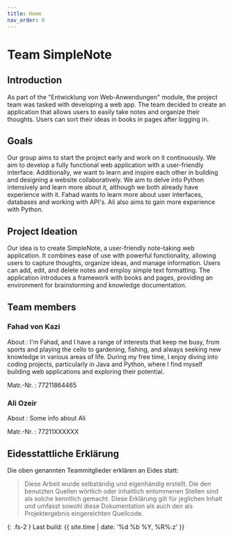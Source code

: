 ```yaml
---
title: Home
nav_order: 0
---
```


# Team SimpleNote

## Introduction
As part of the "Entwicklung von Web-Anwendungen" module, the project team was tasked with developing a web app. The team decided to create an application that allows users to easily take notes and organize their thoughts. Users can sort their ideas in books in pages after logging in. 

## Goals
Our group aims to start the project early and work on it continuously. We aim to develop a fully functional web application with a user-friendly interface. Additionally, we want to learn and inspire each other in building and designing a website collaboratively. We aim to delve into Python intensively and learn more about it, although we both already have experience with it. Fahad wants to learn more about user interfaces, databases and working with API's. Ali also aims to gain more experience with Python.

## Project Ideation
Our idea is to create SimpleNote, a user-friendly note-taking web application. It combines ease of use with powerful functionality, allowing users to capture thoughts, organize ideas, and manage information. Users can add, edit, and delete notes and employ simple text formatting. The application introduces a framework with books and pages, providing an environment for brainstorming and knowledge documentation.

## Team members

### Fahad von Kazi

About
: I'm Fahad, and I have a range of interests that keep me busy, from sports and playing the cello to gardening, fishing, and always seeking new knowledge in various areas of life. During my free time, I enjoy diving into coding projects, particularly in Java and Python, where I find myself building web applications and exploring their potential.

Matr.-Nr.
: 77211864465

### Ali Ozeir

About
: Some info about Ali

Matr.-Nr.
: 77211XXXXXX

## Eidesstattliche Erklärung

Die oben genannten Teammitglieder erklären an Eides statt:

> Diese Arbeit wurde selbständig und eigenhändig erstellt. Die den benutzten Quellen wörtlich oder inhaltlich entommenen Stellen sind als solche kenntlich gemacht. Diese Erklärung gilt für jeglichen Inhalt und umfasst sowohl diese Dokumentation als auch den als Projektergebnis eingereichten Quellcode.

{: .fs-2 }
Last build: {{ site.time | date: '%d %b %Y, %R%:z' }}